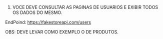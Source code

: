 1. VOCE DEVE CONSULTAR AS PAGINAS DE USUARIOS E EXIBIR TODOS
OS DADOS DO MESMO.

EndPoind: https://fakestoreapi.com/users

OBS: DEVE LEVAR COMO EXEMPLO O DE PRODUTOS.
